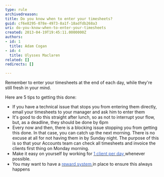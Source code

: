 ```yaml
---
type: rule
archivedreason: 
title: Do you know when to enter your timesheets?
guid: cf6e8295-078e-4973-8a1f-18adfdb268a3
uri: do-you-know-when-to-enter-your-timesheets
created: 2013-04-19T19:45:11.0000000Z
authors:
- id: 1
  title: Adam Cogan
- id: 4
  title: Ulysses Maclaren
related: []
redirects: []

---
```


Remember to enter your timesheets at the end of each day, while they're still fresh in your mind.

Here are 5 tips to getting this done:

<!--endintro-->

* If you have a technical issue that stops you from entering them directly, email your timesheets to your manager and ask him to enter them
* It's good to do this straight after lunch, so as not to interrupt your flow, but, as a deadline, they should be done by 6pm
* Every now and then, there is a blocking issue stopping you from getting this done. In that case, you can catch up the next morning. There is no excuse at all for not having them in by Sunday night. The purpose of this is so that your Accounts team can check all timesheets and invoice the clients first thing on Monday morning.
* Make it easy on yourself by working for [<font color="#3a66cc">1 client per day </font>](/Pages/book-a-minimum-of-1-day.aspx)whenever possible.
* You may want to have a [<font color="#3a66cc">reward system </font>](/Pages/reward-your-employees-for-doing-their-timesheets.aspx)in place to ensure this always happens
